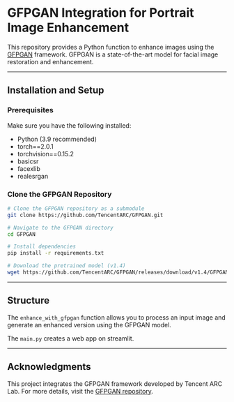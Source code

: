 # GFPGAN Integration for Portrait Image Enhancement

This repository provides a Python function to enhance images using the [GFPGAN](https://github.com/TencentARC/GFPGAN) framework. GFPGAN is a state-of-the-art model for facial image restoration and enhancement.

---

## Installation and Setup

### Prerequisites

Make sure you have the following installed:

- Python (3.9 recommended)
- torch==2.0.1 
- torchvision==0.15.2
- basicsr
- facexlib
- realesrgan

### Clone the GFPGAN Repository

```bash
# Clone the GFPGAN repository as a submodule
git clone https://github.com/TencentARC/GFPGAN.git

# Navigate to the GFPGAN directory
cd GFPGAN

# Install dependencies
pip install -r requirements.txt

# Download the pretrained model (v1.4)
wget https://github.com/TencentARC/GFPGAN/releases/download/v1.4/GFPGANv1.4.pth -P experiments/pretrained_models
```

---

## Structure

The `enhance_with_gfpgan` function allows you to process an input image and generate an enhanced version using the GFPGAN model.

The `main.py` creates a web app on streamlit.


---

## Acknowledgments

This project integrates the GFPGAN framework developed by Tencent ARC Lab. For more details, visit the [GFPGAN repository](https://github.com/TencentARC/GFPGAN).

